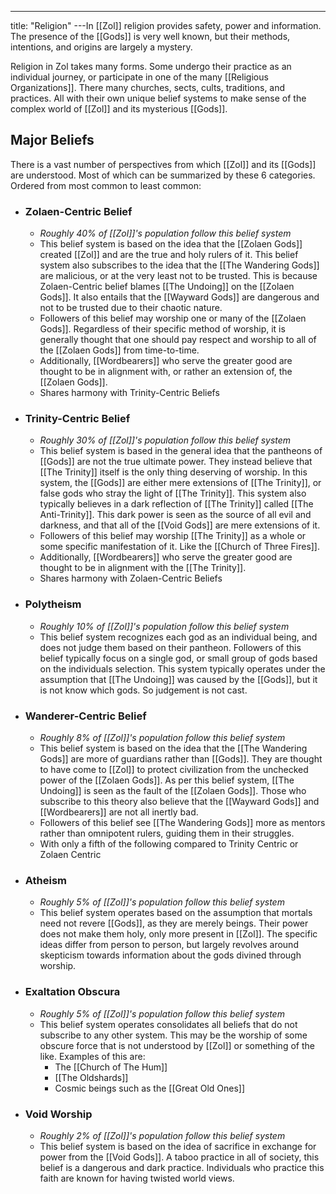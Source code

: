---
title: "Religion"
---In [[Zol]] religion provides safety, power and information. The presence of the [[Gods]] is very well known, but their methods, intentions, and origins are largely a mystery.

Religion in Zol takes many forms. Some undergo their practice as an individual journey, or participate in one of the many [[Religious Organizations]]. There many churches, sects, cults, traditions, and practices. All with their own unique belief systems to make sense of the complex world of [[Zol]] and its mysterious [[Gods]].

## Major Beliefs
There is a vast number of perspectives from which [[Zol]] and its [[Gods]] are understood. Most of which can be summarized by these 6 categories. Ordered from most common to least common:

- ### Zolaen-Centric Belief
	- *Roughly 40% of [[Zol]]'s population follow this belief system*
	- This belief system is based on the idea that the [[Zolaen Gods]] created [[Zol]] and are the true and holy rulers of it. This belief system also subscribes to the idea that the [[The Wandering Gods]] are malicious, or at the very least not to be trusted. This is because Zolaen-Centric belief blames [[The Undoing]] on the [[Zolaen Gods]]. It also entails that the [[Wayward Gods]] are dangerous and not to be trusted due to their chaotic nature.
	- Followers of this belief may worship one or many of the [[Zolaen Gods]]. Regardless of their specific method of worship, it is generally thought that one should pay respect and worship to all of the [[Zolaen Gods]] from time-to-time.
	- Additionally, [[Wordbearers]] who serve the greater good are thought to be in alignment with, or rather an extension of, the [[Zolaen Gods]].
	- Shares harmony with Trinity-Centric Beliefs

- ### Trinity-Centric Belief
	- *Roughly 30% of [[Zol]]'s population follow this belief system*
	- This belief system is based in the general idea that the pantheons of [[Gods]] are not the true ultimate power. They instead believe that [[The Trinity]] itself is the only thing deserving of worship. In this system, the [[Gods]] are either mere extensions of [[The Trinity]], or false gods who stray the light of [[The Trinity]]. This system also typically believes in a dark reflection of [[The Trinity]] called [[The Anti-Trinity]]. This dark power is seen as the source of all evil and darkness, and that all of the [[Void Gods]] are mere extensions of it.
	- Followers of this belief may worship [[The Trinity]] as a whole or some specific manifestation of it. Like the [[Church of Three Fires]].
	- Additionally, [[Wordbearers]] who serve the greater good are thought to be in alignment with the [[The Trinity]].
	- Shares harmony with Zolaen-Centric Beliefs

- ### Polytheism
	- *Roughly 10% of [[Zol]]'s population follow this belief system*
	- This belief system recognizes each god as an individual being, and does not judge them based on their pantheon. Followers of this belief typically focus on a single god, or small group of gods based on the individuals selection. This system typically operates under the assumption that [[The Undoing]] was caused by the [[Gods]], but it is not know which gods. So judgement is not cast.

- ### Wanderer-Centric Belief
	- *Roughly 8% of [[Zol]]'s population follow this belief system*
	- This belief system is based on the idea that the [[The Wandering Gods]] are more of guardians rather than [[Gods]]. They are thought to have come to [[Zol]] to protect civilization from the unchecked power of the [[Zolaen Gods]]. As per this belief system, [[The Undoing]] is seen as the fault of the [[Zolaen Gods]]. Those who subscribe to this theory also believe that the [[Wayward Gods]] and [[Wordbearers]] are not all inertly bad.
	- Followers of this belief see [[The Wandering Gods]] more as mentors rather than omnipotent rulers, guiding them in their struggles.
	- With only a fifth of the following compared to Trinity Centric or Zolaen Centric

- ### Atheism
	- *Roughly 5% of [[Zol]]'s population follow this belief system*
	- This belief system operates based on the assumption that mortals need not revere [[Gods]], as they are merely beings. Their power does not make them holy, only more present in [[Zol]]. The specific ideas differ from person to person, but largely revolves around skepticism towards information about the gods divined through worship.

- ### Exaltation Obscura
	- *Roughly 5% of [[Zol]]'s population follow this belief system*
	- This belief system operates consolidates all beliefs that do not subscribe to any other system. This may be the worship of some obscure force that is not understood by [[Zol]] or something of the like. Examples of this are:
		- The [[Church of The Hum]]
		- [[The Oldshards]]
		- Cosmic beings such as the [[Great Old Ones]]

- ### Void Worship
	- *Roughly 2% of [[Zol]]'s population follow this belief system*
	- This belief system is based on the idea of sacrifice in exchange for power from the [[Void Gods]]. A taboo practice in all of society, this belief is a dangerous and dark practice. Individuals who practice this faith are known for having twisted world views.

